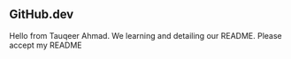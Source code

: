 ## GitHub.dev
Hello from Tauqeer Ahmad. 
We learning and detailing our README. 
Please accept my README